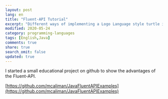 ```yaml
---
layout: post
lang: en
title: "Fluent-API Tutorial"
excerpt: "Different ways of implementing a Logo Language style turtle in Java."
modified: 2020-05-24
category: programming-languages
tags: [English,Java]
comments: true
share: true
search_omit: false
updated: true
---
```



I started a small educational project on github to show the advantages of the Fluent-API.

[https://github.com/mcaliman/JavaFluentAPIExamples](https://github.com/mcaliman/JavaFluentAPIExamples)
